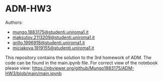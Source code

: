 # ADM-HW3

Authors:
- mungo.1883175@studenti.uniroma1.it
- maksutov.2113209@studenti.uniroma1.it
- grillo.1996918@studenti.uniroma1.it
- miciakova.1919155@studenti.uniroma1.it

This repository contains the solution to the 3rd homework of ADM. The code can be found in the main.ipynb file. For correct view of the notebook please view: https://nbviewer.org/github/Mungo1883175/ADM-HW3/blob/main/main.ipynb
